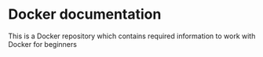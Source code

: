  # Docker documentation 
 This is a Docker repository which contains required information to work with Docker for beginners
